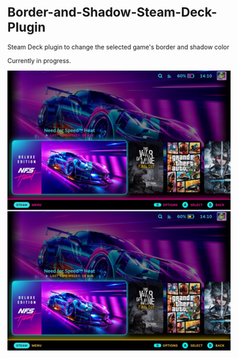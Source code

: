 # Border-and-Shadow-Steam-Deck-Plugin
 Steam Deck plugin to change the selected game's border and shadow color
 
 Currently in progress.
 
 ![alt text](https://github.com/GrodanBool/Border-and-Shadow-Edit/blob/main/cyan-pink-n.jpg?raw=true)
 ![alt text](https://github.com/GrodanBool/Border-and-Shadow-Edit/blob/main/cyan-yellow-n.jpg?raw=true)
